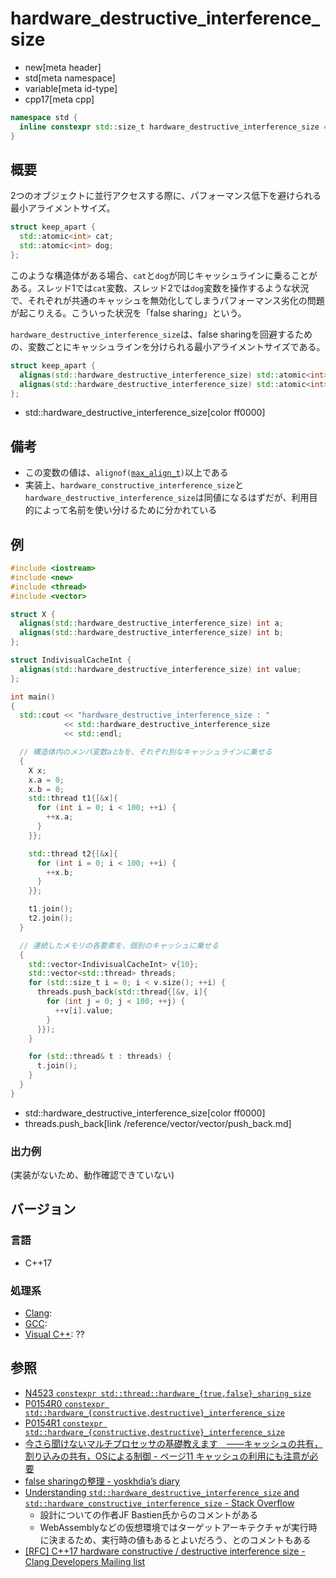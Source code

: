# hardware_destructive_interference_size
* new[meta header]
* std[meta namespace]
* variable[meta id-type]
* cpp17[meta cpp]

```cpp
namespace std {
  inline constexpr std::size_t hardware_destructive_interference_size = implementation-defined;
}
```

## 概要
2つのオブジェクトに並行アクセスする際に、パフォーマンス低下を避けられる最小アライメントサイズ。

```cpp
struct keep_apart {
  std::atomic<int> cat;
  std::atomic<int> dog;
};
```

このような構造体がある場合、`cat`と`dog`が同じキャッシュラインに乗ることがある。スレッド1では`cat`変数、スレッド2では`dog`変数を操作するような状況で、それぞれが共通のキャッシュを無効化してしまうパフォーマンス劣化の問題が起こりえる。こういった状況を「false sharing」という。

`hardware_destructive_interference_size`は、false sharingを回避するための、変数ごとにキャッシュラインを分けられる最小アライメントサイズである。

```cpp
struct keep_apart {
  alignas(std::hardware_destructive_interference_size) std::atomic<int> cat;
  alignas(std::hardware_destructive_interference_size) std::atomic<int> dog;
};
```
* std::hardware_destructive_interference_size[color ff0000]


## 備考
- この変数の値は、`alignof(`[`max_align_t`](/reference/cstddef/max_align_t.md)`)`以上である
- 実装上、`hardware_constructive_interference_size`と`hardware_destructive_interference_size`は同値になるはずだが、利用目的によって名前を使い分けるために分かれている


## 例
```cpp
#include <iostream>
#include <new>
#include <thread>
#include <vector>

struct X {
  alignas(std::hardware_destructive_interference_size) int a;
  alignas(std::hardware_destructive_interference_size) int b;
};

struct IndivisualCacheInt {
  alignas(std::hardware_destructive_interference_size) int value;
};

int main()
{
  std::cout << "hardware_destructive_interference_size : "
            << std::hardware_destructive_interference_size
            << std::endl;

  // 構造体内のメンバ変数aとbを、それぞれ別なキャッシュラインに乗せる
  {
    X x;
    x.a = 0;
    x.b = 0;
    std::thread t1{[&x]{
      for (int i = 0; i < 100; ++i) {
        ++x.a;
      }
    }};

    std::thread t2{[&x]{
      for (int i = 0; i < 100; ++i) {
        ++x.b;
      }
    }};

    t1.join();
    t2.join();
  }

  // 連続したメモリの各要素を、個別のキャッシュに乗せる
  {
    std::vector<IndivisualCacheInt> v{10};
    std::vector<std::thread> threads;
    for (std::size_t i = 0; i < v.size(); ++i) {
      threads.push_back(std::thread{[&v, i]{
        for (int j = 0; j < 100; ++j) {
          ++v[i].value;
        }
      }});
    }

    for (std::thread& t : threads) {
      t.join();
    }
  }
}
```
* std::hardware_destructive_interference_size[color ff0000]
* threads.push_back[link /reference/vector/vector/push_back.md]


### 出力例
(実装がないため、動作確認できていない)


## バージョン
### 言語
- C++17

### 処理系
- [Clang](/implementation.md#clang):
- [GCC](/implementation.md#gcc):
- [Visual C++](/implementation.md#visual_cpp): ??


## 参照
- [N4523 `constexpr std::thread::hardware_{true,false}_sharing_size`](http://www.open-std.org/jtc1/sc22/wg21/docs/papers/2015/n4523.html)
- [P0154R0 `constexpr std::hardware_{constructive,destructive}_interference_size`](http://www.open-std.org/jtc1/sc22/wg21/docs/papers/2015/p0154r0.html)
- [P0154R1 `constexpr std::hardware_{constructive,destructive}_interference_size`](http://www.open-std.org/jtc1/sc22/wg21/docs/papers/2016/p0154r1.html)
- [今さら聞けないマルチプロセッサの基礎教えます　――キャッシュの共有，割り込みの共有，OSによる制御 - ページ11 キャッシュの利用にも注意が必要](http://www.kumikomi.net/archives/2005/02/02multi.php?page=11)
- [false sharingの整理 - yoskhdia’s diary](http://yoskhdia.hatenablog.com/entry/2016/06/03/191329)
- [Understanding `std::hardware_destructive_interference_size` and `std::hardware_constructive_interference_size` - Stack Overflow](https://stackoverflow.com/questions/39680206/understanding-stdhardware-destructive-interference-size-and-stdhardware-cons)
    - 設計についての作者JF Bastien氏からのコメントがある
    - WebAssemblyなどの仮想環境ではターゲットアーキテクチャが実行時に決まるため、実行時の値もあるとよいだろう、とのコメントもある
- [[RFC] C++17 hardware constructive / destructive interference size - Clang Developers Mailing list](http://clang-developers.42468.n3.nabble.com/RFC-C-17-hardware-constructive-destructive-interference-size-td4060786.html)
